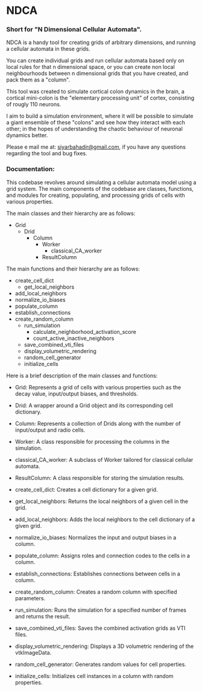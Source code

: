 # NDCA
### Short for "N Dimensional Cellular Automata". 

NDCA is a handy tool for creating grids of arbitrary dimensions, and running a cellular automata in these grids.

You can create individual grids and run cellular automata based only on local rules for that n dimensional space,
or you can create non local neighbourhoods between n dimensional grids that you have created, and pack them as a
"column". 

This tool was created to simulate cortical colon dynamics in the brain, a cortical mini-colon is the "elementary
processing unit" of cortex, consisting of rougly 110 neurons. 


I aim to build a simulation environment, where it will be possible to simulate a giant ensemble of these "colons"
and see how they interact with each other; in the hopes of understanding the chaotic behaviour of neuronal dynamics
better.

Please e mail me at: siyarbahadir@gmail.com, if you have any questions regarding the tool and bug fixes.

### Documentation:

This codebase revolves around simulating a cellular automata model using a grid system. The main components of the codebase are classes, functions, and modules for creating, populating, and processing grids of cells with various properties.

The main classes and their hierarchy are as follows:

- Grid
  - Drid
    - Column
      - Worker
        - classical_CA_worker
      - ResultColumn

The main functions and their hierarchy are as follows:

- create_cell_dict
  - get_local_neighbors
- add_local_neighbors
- normalize_io_biases
- populate_column
- establish_connections
- create_random_column
  - run_simulation
    - calculate_neighborhood_activation_score
    - count_active_inactive_neighbors
  - save_combined_vti_files
  - display_volumetric_rendering
  - random_cell_generator
  - initialize_cells

Here is a brief description of the main classes and functions:

- Grid: Represents a grid of cells with various properties such as the decay value, input/output biases, and thresholds.
- Drid: A wrapper around a Grid object and its corresponding cell dictionary.
- Column: Represents a collection of Drids along with the number of input/output and radio cells.
- Worker: A class responsible for processing the columns in the simulation.
- classical_CA_worker: A subclass of Worker tailored for classical cellular automata.
- ResultColumn: A class responsible for storing the simulation results.

- create_cell_dict: Creates a cell dictionary for a given grid.
- get_local_neighbors: Returns the local neighbors of a given cell in the grid.
- add_local_neighbors: Adds the local neighbors to the cell dictionary of a given grid.
- normalize_io_biases: Normalizes the input and output biases in a column.
- populate_column: Assigns roles and connection codes to the cells in a column.
- establish_connections: Establishes connections between cells in a column.
- create_random_column: Creates a random column with specified parameters.
- run_simulation: Runs the simulation for a specified number of frames and returns the result.
- save_combined_vti_files: Saves the combined activation grids as VTI files.
- display_volumetric_rendering: Displays a 3D volumetric rendering of the vtkImageData.
- random_cell_generator: Generates random values for cell properties.
- initialize_cells: Initializes cell instances in a column with random properties.
